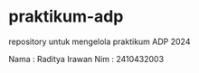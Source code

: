 # praktikum-adp
repository untuk mengelola praktikum ADP 2024

Nama : Raditya Irawan
Nim  : 2410432003
